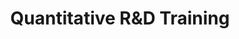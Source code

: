 ---
layout: training
title: Quantitative R&D Training
permalink: /our-solutions/quantitative-training
description: "Advance Your Decision Intelligence with AxOps&#8482; Quantitative R&D Training"
og_image_url: /assets/img/photos/opengraph/axops-technologies-og-image-v1.jpg
---